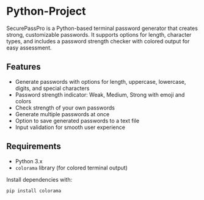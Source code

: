 # Python-Project
SecurePassPro is a Python-based terminal password generator that creates strong, customizable passwords. It supports options for length, character types, and includes a password strength checker with colored output for easy assessment.
## Features

- Generate passwords with options for length, uppercase, lowercase, digits, and special characters  
- Password strength indicator: Weak, Medium, Strong with emoji and colors  
- Check strength of your own passwords  
- Generate multiple passwords at once  
- Option to save generated passwords to a text file  
- Input validation for smooth user experience  

## Requirements

- Python 3.x  
- `colorama` library (for colored terminal output)

Install dependencies with:

```bash
pip install colorama
